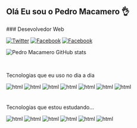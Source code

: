 
<h2>Olá Eu sou o Pedro Macamero 👌</h2>
### Desevolvedor Web
</br>


[![Twitter](https://img.shields.io/badge/Twitter-1DA1F2?style=for-the-badge&logo=twitter&logoColor=white)](https://twitter.com/pedro_macamero)
[![Facebook](https://img.shields.io/badge/Instagram-E4405F?style=for-the-badge&logo=instagram&logoColor=white)](https://www.instagram.com/pedro_macamero)
[![Facebook](https://img.shields.io/badge/Facebook-1877F2?style=for-the-badge&logo=facebook&logoColor=white)](https://www.facebook.com/pedromacardev)

![Pedro Macamero GitHub stats](https://github-readme-stats.vercel.app/api?username=PedroMacar&show_icons=true&theme=dracula)


</br>

Tecnologias que eu uso no dia a dia

<div style="display: inline-block" >
<img align="center" style="margin-bottom:7px"alt="html" src="https://img.shields.io/badge/HTML5-E34F26?style=for-the-badge&logo=html5&logoColor=white"/>
<img style="margin-bottom:7px" align="center" alt="html" src="https://img.shields.io/badge/CSS3-1572B6?style=for-the-badge&logo=css3&logoColor=white"/>
<img style="margin-bottom:7px" align="center" alt="html" src="https://img.shields.io/badge/JavaScript-F7DF1E?style=for-the-badge&logo=javascript&logoColor=black"/>
<img style="margin-bottom:7px" align="center" alt="html" src="https://img.shields.io/badge/PHP-777BB4?style=for-the-badge&logo=php&logoColor=white"/>
<img style="margin-bottom:7px" align="center" alt="html" src="https://img.shields.io/badge/codeigniter-EF4223?style=for-the-badge&logo=codeigniter&logoColor=white"/>
<img style="margin-bottom:7px" align="center" alt="html" src="https://img.shields.io/badge/tailwindcss-06B6D4?style=for-the-badge&logo=tailwindcss&logoColor=white"/>
<img style="margin-bottom:7px" align="center" alt="html" src="https://img.shields.io/badge/MySQL-00000F?style=for-the-badge&logo=mysql&logoColor=white"/>
</div>
<br><br>

Tecnologias que estou estudando...

<div style="display: inline-block" >
<img style="margin-bottom:7px" align="center" alt="html" src="https://img.shields.io/badge/Flutter-02569B?style=for-the-badge&logo=flutter&logoColor=white"/>
<img style="margin-bottom:7px" align="center" alt="html" src="https://img.shields.io/badge/Node.js-43853D?style=for-the-badge&logo=node.js&logoColor=white"/>
<img style="margin-bottom:7px" align="center" alt="html" src="https://img.shields.io/badge/Dart-0175C2?style=for-the-badge&logo=dart&logoColor=white"/>
<img style="margin-bottom:7px" align="center" alt="html" src="https://img.shields.io/badge/React-20232A?style=for-the-badge&logo=react&logoColor=61DAFB"/>
<img style="margin-bottom:7px" align="center" alt="html" src="https://img.shields.io/badge/Amazon_AWS-232F3E?style=for-the-badge&logo=amazon-aws&logoColor=white"/>
<img style="margin-bottom:7px" align="center" alt="html" src="https://img.shields.io/badge/Google_Cloud-4285F4?style=for-the-badge&logo=google-cloud&logoColor=white"/>
</div>
